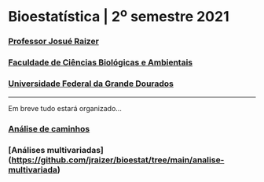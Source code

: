 # Bioestatística | 2<sup>o</sup> semestre 2021
### [Professor Josué Raizer](http://lattes.cnpq.br/4976414949967775)
### [Faculdade de Ciências Biológicas e Ambientais](https://www.ufgd.edu.br/faculdade/fcba/index)
### [Universidade Federal da Grande Dourados](https://www.ufgd.edu.br)
***

Em breve tudo estará organizado...

### [Análise de caminhos](https://github.com/jraizer/bioestat/tree/main/analise-caminhos)

### [Análises multivariadas] (https://github.com/jraizer/bioestat/tree/main/analise-multivariada)




